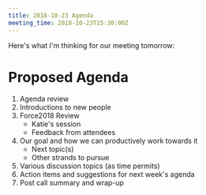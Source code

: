 ```yaml
---
title: 2018-10-23 Agenda
meeting_time: 2018-10-23T15:30:00Z
---
```


Here's what I'm thinking for our meeting tomorrow:

# Proposed Agenda

1. Agenda review
2. Introductions to new people
3. Force2018 Review
    - Katie's session
    - Feedback from attendees
4. Our goal and how we can productively work towards it
    - Next topic(s)
    - Other strands to pursue
5. Various discussion topics (as time permits)
6. Action items and suggestions for next week's agenda
7. Post call summary and wrap-up
